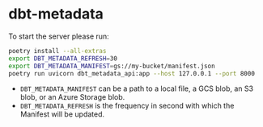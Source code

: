 # dbt-metadata

To start the server please run:

```bash
poetry install --all-extras
export DBT_METADATA_REFRESH=30
export DBT_METADATA_MANIFEST=gs://my-bucket/manifest.json
poetry run uvicorn dbt_metadata_api:app --host 127.0.0.1 --port 8000
```

* `DBT_METADATA_MANIFEST` can be a path to a local file, a GCS blob, an S3 blob, or an Azure Storage blob.
* `DBT_METADATA_REFRESH` is the frequency in second with which the Manifest will be updated.
